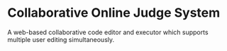 # Collaborative Online Judge System
A web-based collaborative code editor and executor which supports multiple user editing simultaneously.
